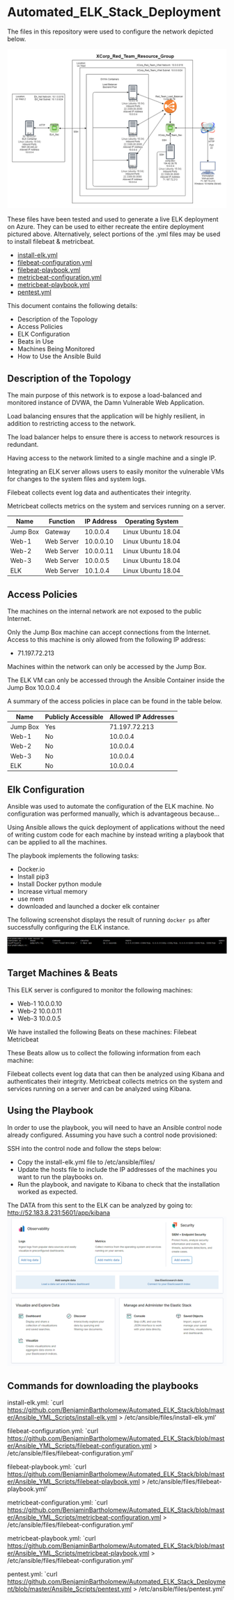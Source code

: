 # Automated_ELK_Stack_Deployment

The files in this repository were used to configure the network depicted below.

![XCorp_Red_Team_Network_Diagram](Images/XCorp_Red_Team_Network_Diagram_Fixed.png)

These files have been tested and used to generate a live ELK deployment on Azure. They can be used to either recreate the entire deployment pictured above. Alternatively, select portions of the .yml files may be used to install filebeat & metricbeat.


- [install-elk.yml](Ansible_Scripts/install-elk.yml)
- [filebeat-configuration.yml](Ansible_Scripts/filebeat-configuration.yml)
- [filebeat-playbook.yml](Ansible_Scripts/filebeat-playbook.yml)
- [metricbeat-configuration.yml](Ansible_Scripts/metricbeat-configuration.yml)
- [metricbeat-playbook.yml](Ansible_Scripts/metricbeat-playbook.yml)
- [pentest.yml](Ansible_Scripts/pentest.yml)


This document contains the following details:
- Description of the Topology
- Access Policies
- ELK Configuration
- Beats in Use
- Machines Being Monitored
- How to Use the Ansible Build


## Description of the Topology

The main purpose of this network is to expose a load-balanced and monitored instance of DVWA, the Damn Vulnerable Web Application.

Load balancing ensures that the application will be highly resilient, in addition to restricting access to the network.

The load balancer helps to ensure there is access to network resources is redundant.

Having access to the network limited to a single machine and a single IP.

Integrating an ELK server allows users to easily monitor the vulnerable VMs for changes to the system files and system logs.

Filebeat collects event log data and authenticates their integrity.

Metricbeat collects metrics on the system and services running on a server.


| Name     | Function | IP Address | Operating System  |
|----------|----------|------------|-------------------|
| Jump Box |Gateway   | 10.0.0.4   | Linux Ubuntu 18.04|
| Web-1    |Web Server| 10.0.0.10  | Linux Ubuntu 18.04|
| Web-2    |Web Server| 10.0.0.11  | Linux Ubuntu 18.04|
| Web-3    |Web Server| 10.0.0.5   | Linux Ubuntu 18.04|
| ELK      |Web Server| 10.1.0.4   | Linux Ubuntu 18.04|

## Access Policies

The machines on the internal network are not exposed to the public Internet. 

Only the Jump Box machine can accept connections from the Internet. Access to this machine is only allowed from the following IP address:
- 71.197.72.213

Machines within the network can only be accessed by the Jump Box.

The ELK VM can only be accessed through the Ansible Container inside the Jump Box 10.0.0.4

A summary of the access policies in place can be found in the table below.

| Name     | Publicly Accessible | Allowed IP Addresses |
|----------|---------------------|----------------------|
|Jump Box  |   Yes               |     71.197.72.213    |
|Web-1     |   No                |     10.0.0.4         |
|Web-2     |   No                |     10.0.0.4         |
|Web-3     |   No                |     10.0.0.4         |
|ELK       |   No                |     10.0.0.4         |


## Elk Configuration

Ansible was used to automate the configuration of the ELK machine. No configuration was performed manually, which is advantageous because...

Using Ansible allows the quick deployment of applications without the need of writing custom code for each machine by instead writing a playbook that can be applied to all the machines.

The playbook implements the following tasks:
-  Docker.io
- Install pip3
- Install Docker python module
- Increase virtual memory
- use mem
- downloaded and launched a docker elk container

The following screenshot displays the result of running `docker ps` after successfully configuring the ELK instance.

![sudo docker ps](Images/sudo_docker_ps.png)

## Target Machines & Beats
This ELK server is configured to monitor the following machines:
- Web-1 10.0.0.10
- Web-2 10.0.0.11
- Web-3 10.0.0.5

We have installed the following Beats on these machines:
Filebeat
Metricbeat

These Beats allow us to collect the following information from each machine:

Filebeat collects event log data that can then be analyzed using Kibana and authenticates their integrity.
Metricbeat collects metrics on the system and services running on a server and can be analyzed using Kibana.

## Using the Playbook
In order to use the playbook, you will need to have an Ansible control node already configured. Assuming you have such a control node provisioned: 

SSH into the control node and follow the steps below:
- Copy the install-elk.yml file to /etc/ansible/files/
- Update the hosts file to include the IP addresses of the machines you want to run the playbooks on.
- Run the playbook, and navigate to Kibana to check that the installation worked as expected.




The DATA from this sent to the ELK can be analyzed by going to:
http://52.183.8.231:5601/app/kibana
![Kibana_Home_Page](Images/Kibana_Home_Page.png)

## Commands for downloading the playbooks
install-elk.yml:
`curl https://github.com/BenjaminBartholomew/Automated_ELK_Stack/blob/master/Ansible_YML_Scripts/install-elk.yml  > /etc/ansible/files/install-elk.yml’

filebeat-configuration.yml:
`curl https://github.com/BenjaminBartholomew/Automated_ELK_Stack/blob/master/Ansible_YML_Scripts/filebeat-configuration.yml > /etc/ansible/files/filebeat-configuration.yml’

filebeat-playbook.yml:
`curl https://github.com/BenjaminBartholomew/Automated_ELK_Stack/blob/master/Ansible_YML_Scripts/filebeat-playbook.yml > /etc/ansible/files/filebeat-playbook.yml’

metricbeat-configuration.yml:
`curl https://github.com/BenjaminBartholomew/Automated_ELK_Stack/blob/master/Ansible_YML_Scripts/metricbeat-configuration.yml > /etc/ansible/files/filebeat-configuration.yml’

metricbeat-playbook.yml:
`curl https://github.com/BenjaminBartholomew/Automated_ELK_Stack/blob/master/Ansible_YML_Scripts/metricbeat-playbook.yml > /etc/ansible/files/filebeat-configuration.yml’

pentest.yml:
`curl https://github.com/BenjaminBartholomew/Automated_ELK_Stack_Deployment/blob/master/Ansible_Scripts/pentest.yml > /etc/ansible/files/pentest.yml’
